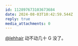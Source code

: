 ```yaml
---
id: 112897673103673684
date: 2024-08-03T10:42:59.544Z
reply: true
media_attachments: 0
---
```


[@lehhair](https://misskey.lehhair.net/@lehhair) 动不动几十 G 没了。

